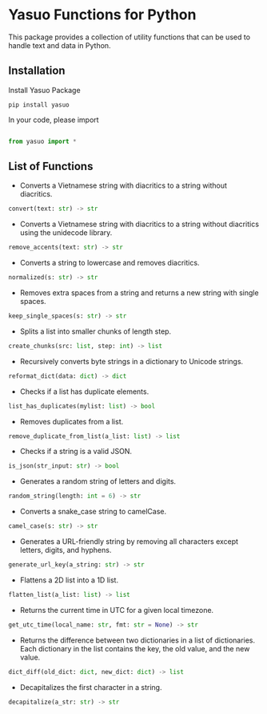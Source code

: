 # Yasuo Functions for Python

This package provides a collection of utility functions that can be used to handle text and data in Python.

## Installation

Install Yasuo Package

```commandline
pip install yasuo
```

In your code, please import

```python

from yasuo import *

```

## List of Functions

- Converts a Vietnamese string with diacritics to a string without diacritics.

```python
convert(text: str) -> str
```

- Converts a Vietnamese string with diacritics to a string without diacritics using the unidecode library.

```python
remove_accents(text: str) -> str
```

- Converts a string to lowercase and removes diacritics.

```python
normalized(s: str) -> str
```

- Removes extra spaces from a string and returns a new string with single spaces.

```python
keep_single_spaces(s: str) -> str
```

- Splits a list into smaller chunks of length step.

```python
create_chunks(src: list, step: int) -> list
```

- Recursively converts byte strings in a dictionary to Unicode strings.

```python
reformat_dict(data: dict) -> dict
```

- Checks if a list has duplicate elements.

```python
list_has_duplicates(mylist: list) -> bool
```

- Removes duplicates from a list.

```python
remove_duplicate_from_list(a_list: list) -> list
```

- Checks if a string is a valid JSON.

```python
is_json(str_input: str) -> bool
```

- Generates a random string of letters and digits.

```python
random_string(length: int = 6) -> str
```

- Converts a snake_case string to camelCase.

```python
camel_case(s: str) -> str
```

- Generates a URL-friendly string by removing all characters except letters, digits, and hyphens.

```python
generate_url_key(a_string: str) -> str
```

- Flattens a 2D list into a 1D list.

```python
flatten_list(a_list: list) -> list
```

- Returns the current time in UTC for a given local timezone.

```python
get_utc_time(local_name: str, fmt: str = None) -> str
```

- Returns the difference between two dictionaries in a list of dictionaries. Each dictionary in the list contains the
  key, the old value, and the new value.

```python
dict_diff(old_dict: dict, new_dict: dict) -> list
```

- Decapitalizes the first character in a string.

```python
decapitalize(a_str: str) -> str
```

